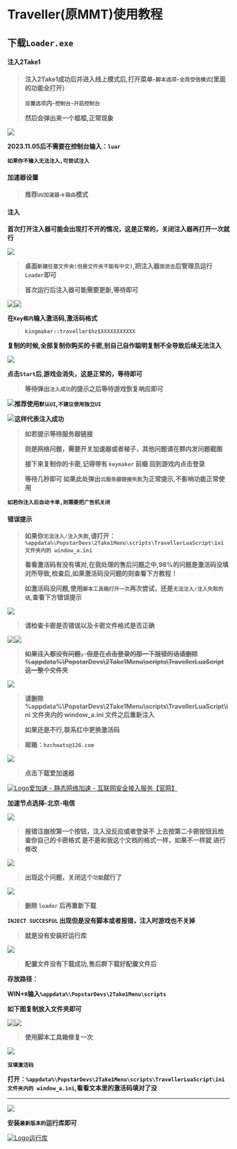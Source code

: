 # Traveller(原MMT)使用教程

## **下载`Loader.exe`**

#### 注入2Take1 <a href="#zhu-ru-2take1" id="zhu-ru-2take1"></a>

> **注入2Take1成功后并进入线上模式后,打开菜单-`脚本选项`-`全局受信模式`(里面的功能全打开）**
>
> **`设置选项`内-`控制台`-`开启控制台`**
>
> **然后会弹出来一个框框,正常现象**

![](https://docs.hzz.im/\~gitbook/image?url=https%3A%2F%2F1382592200-files.gitbook.io%2F%7E%2Ffiles%2Fv0%2Fb%2Fgitbook-x-prod.appspot.com%2Fo%2Fspaces%252F7YXEHggLzaiKwZjRSOD4%252Fuploads%252F1yzNT9RHLkMGepV0ggZs%252F%25E6%258E%25A7%25E5%2588%25B6%25E5%258F%25B0.png%3Falt%3Dmedia%26token%3Db7904c4c-60cf-4be3-8042-9dc140baae84\&width=768\&dpr=4\&quality=100\&sign=f0643dea\&sv=1)

**2023.11.05后不需要在控制台输入：`luar`**

**`如果你不输入无法注入,可尝试注入`**

#### 加速器设置 <a href="#jia-su-qi-she-zhi" id="jia-su-qi-she-zhi"></a>

> **推荐`UU加速器`→`路由`模式**

#### 注入 <a href="#zhu-ru" id="zhu-ru"></a>

**首次打开注入器可能会出现打不开的情况，这是正常的，关闭注入器再打开一次就行**

![](https://docs.hzz.im/\~gitbook/image?url=https%3A%2F%2F1382592200-files.gitbook.io%2F%7E%2Ffiles%2Fv0%2Fb%2Fgitbook-x-prod.appspot.com%2Fo%2Fspaces%252F7YXEHggLzaiKwZjRSOD4%252Fuploads%252FKnnnxOPeVpAmbvtKSYA6%252Fimage.png%3Falt%3Dmedia%26token%3Db05b4e12-92c4-416d-856d-8f40b88bf858\&width=768\&dpr=4\&quality=100\&sign=9349a8ee\&sv=1)

> **桌面`新建任意文件夹(但是文件夹不能有中文)`,把注入器`放进去`后管理员运行`Loader`即可**
>
> **首次运行后注入器可能需要更新,等待即可**

![](https://docs.hzz.im/\~gitbook/image?url=https%3A%2F%2F1382592200-files.gitbook.io%2F%7E%2Ffiles%2Fv0%2Fb%2Fgitbook-x-prod.appspot.com%2Fo%2Fspaces%252F7YXEHggLzaiKwZjRSOD4%252Fuploads%252FRqjd6iiKoc88CMhyNoHy%252FMMT%25E6%259B%25B4%25E6%2596%25B0.png%3Falt%3Dmedia%26token%3Dd4659049-b1df-4a99-8d95-eca317a22158\&width=768\&dpr=4\&quality=100\&sign=a5607ab9\&sv=1)![](https://docs.hzz.im/\~gitbook/image?url=https%3A%2F%2F1382592200-files.gitbook.io%2F%7E%2Ffiles%2Fv0%2Fb%2Fgitbook-x-prod.appspot.com%2Fo%2Fspaces%252F7YXEHggLzaiKwZjRSOD4%252Fuploads%252FIVmwiLclR031ZBjqeJbo%252Fimage.png%3Falt%3Dmedia%26token%3D3eadbd9f-5fb6-4977-bec3-03f6a6e36e3c\&width=768\&dpr=4\&quality=100\&sign=212825a7\&sv=1)

**在`Key框内`输入激活码,激活码格式**

> **`kingmaker::traveller$hz$XXXXXXXXXXX`**

**复制的时候,全部复制你购买的卡密,别自己自作聪明复制不全导致后续无法注入**

![](https://docs.hzz.im/\~gitbook/image?url=https%3A%2F%2F1382592200-files.gitbook.io%2F%7E%2Ffiles%2Fv0%2Fb%2Fgitbook-x-prod.appspot.com%2Fo%2Fspaces%252F7YXEHggLzaiKwZjRSOD4%252Fuploads%252Ffs9HWsw8Zqnke5ZCigIa%252FMMT%25E6%25B3%25A8%25E5%2585%25A5.png%3Falt%3Dmedia%26token%3D4f2eb52f-52c0-4712-970e-157cc143414f\&width=768\&dpr=4\&quality=100\&sign=dee989f9\&sv=1)

**点击`Start`后**,**游戏会消失，这是正常的，等待即可**

> **等待弹出`注入成功`的提示之后等待游戏恢复响应即可**

![](https://docs.hzz.im/\~gitbook/image?url=https%3A%2F%2F1382592200-files.gitbook.io%2F%7E%2Ffiles%2Fv0%2Fb%2Fgitbook-x-prod.appspot.com%2Fo%2Fspaces%252F7YXEHggLzaiKwZjRSOD4%252Fuploads%252FHc4TucBAJNuwBvjzkWIG%252Fimage.png%3Falt%3Dmedia%26token%3Dab91af3c-4162-4dcc-80b2-98d96d74b915\&width=768\&dpr=4\&quality=100\&sign=d7cf48ca\&sv=1)**推荐使用`默认UI`,`不建议使用独立UI`**

![](https://docs.hzz.im/\~gitbook/image?url=https%3A%2F%2F1382592200-files.gitbook.io%2F%7E%2Ffiles%2Fv0%2Fb%2Fgitbook-x-prod.appspot.com%2Fo%2Fspaces%252F7YXEHggLzaiKwZjRSOD4%252Fuploads%252FkiowiYoESEEdI9H7Y9gk%252Fimage.png%3Falt%3Dmedia%26token%3D60aa91f9-a097-42d3-ae4e-8c9c51053861\&width=768\&dpr=4\&quality=100\&sign=147bbec5\&sv=1)**这样代表注入成功**

> **如若提示等待服务器链接**
>
> **则是网络问题，需要开关加速器或者梯子，其他问题请在群内发问题截图**
>
> **接下来复制你的卡密,记得带有 `keymaker` 前缀 回到游戏内点击登录**
>
> **等待几秒即可 如果此处弹出`云服务器链接失败`为正常提示,不影响功能正常使用**

**`如若你注入后自动卡单,则需要把广告机关闭`**

#### **错误提示** <a href="#cuo-wu-ti-shi" id="cuo-wu-ti-shi"></a>

> **如果你`无法注入/注入失败`,请打开：`%appdata%\PopstarDevs\2Take1Menu\scripts\TravellerLuaScript\ini 文件夹内的 window_a.ini`**
>
> **看看激活码有没有填对,在我处理的售后问题之中,98%的问题是激活码没填对所导致,检查后,如果激活码没问题的则查看下方教程！**
>
> **如激活码没问题,使用`脚本工具箱打开一次`再次尝试，还是`无法注入/注入失败的话`,查看下方错误提示**

![](https://docs.hzz.im/\~gitbook/image?url=https%3A%2F%2F1382592200-files.gitbook.io%2F%7E%2Ffiles%2Fv0%2Fb%2Fgitbook-x-prod.appspot.com%2Fo%2Fspaces%252F7YXEHggLzaiKwZjRSOD4%252Fuploads%252F2i8oJhswNAr4PD2elz1P%252Fimage.png%3Falt%3Dmedia%26token%3D0f666f61-5f82-4001-949a-ed2e318b2714\&width=768\&dpr=4\&quality=100\&sign=cf1f80c6\&sv=1)

> **请检查卡密是否错误以及卡密文件格式是否正确**

![](https://docs.hzz.im/\~gitbook/image?url=https%3A%2F%2F1382592200-files.gitbook.io%2F%7E%2Ffiles%2Fv0%2Fb%2Fgitbook-x-prod.appspot.com%2Fo%2Fspaces%252F7YXEHggLzaiKwZjRSOD4%252Fuploads%252F0vqqNJiTuvpEg2H5ik6Q%252Fimage.png%3Falt%3Dmedia%26token%3D641982fe-6e90-4a11-883d-e2488e43fbe2\&width=768\&dpr=4\&quality=100\&sign=cc684ea0\&sv=1)![](https://docs.hzz.im/\~gitbook/image?url=https%3A%2F%2F1382592200-files.gitbook.io%2F%7E%2Ffiles%2Fv0%2Fb%2Fgitbook-x-prod.appspot.com%2Fo%2Fspaces%252F7YXEHggLzaiKwZjRSOD4%252Fuploads%252F4GkzHvPYjdRdqQsx5hAF%252Fimage.png%3Falt%3Dmedia%26token%3D74bfdb2b-67d2-4830-bb11-f1d1e35e711c\&width=768\&dpr=4\&quality=100\&sign=3e060a3a\&sv=1)

> ~~**如果注入都没有问题，但是在点击登录的那一下报错的话请删除 %appdata%\PopstarDevs\2Take1Menu\scripts\TravellerLuaScript 这一整个文件夹**~~

![](https://docs.hzz.im/\~gitbook/image?url=https%3A%2F%2F1382592200-files.gitbook.io%2F%7E%2Ffiles%2Fv0%2Fb%2Fgitbook-x-prod.appspot.com%2Fo%2Fspaces%252F7YXEHggLzaiKwZjRSOD4%252Fuploads%252FeuNDBm9eEBNaZe9w6gRd%252Fimage.png%3Falt%3Dmedia%26token%3D45cbb9b8-dc33-4bd9-9fd1-609b82994cfa\&width=768\&dpr=4\&quality=100\&sign=71d8aff0\&sv=1)

> **请删除 %appdata%\PopstarDevs\2Take1Menu\scripts\TravellerLuaScript\ini 文件夹内的 window\_a.ini 文件之后重新注入**
>
> **如果还是不行,联系红中更换激活码**
>
> **邮箱：`hzcheats@126.com`**

![](https://docs.hzz.im/\~gitbook/image?url=https%3A%2F%2F1382592200-files.gitbook.io%2F%7E%2Ffiles%2Fv0%2Fb%2Fgitbook-x-prod.appspot.com%2Fo%2Fspaces%252F7YXEHggLzaiKwZjRSOD4%252Fuploads%252F3YiORF4rx8gc5rhCVp04%252Fimage.png%3Falt%3Dmedia%26token%3Dd1989e69-76f1-41cd-8def-59b5263a4270\&width=768\&dpr=4\&quality=100\&sign=367cf77\&sv=1)

> **点击下载爱加速器**

[![Logo](https://www.91ajs.net/favicon\_ajs.ico)爱加速 - 静态网络加速 - 互联网安全接入服务【官网】](https://www.91ajs.net/)

**加速节点选择-北京-电信**

![](https://docs.hzz.im/\~gitbook/image?url=https%3A%2F%2F1382592200-files.gitbook.io%2F%7E%2Ffiles%2Fv0%2Fb%2Fgitbook-x-prod.appspot.com%2Fo%2Fspaces%252F7YXEHggLzaiKwZjRSOD4%252Fuploads%252FCdRu2XoEaSozJN1nvqq7%252Fimage.png%3Falt%3Dmedia%26token%3D7de33b21-a2c9-4d4c-897e-697423894b27\&width=768\&dpr=4\&quality=100\&sign=b6641a09\&sv=1)

> **报错注崩按第一个按钮，注入没反应或者登录不 上去按第二卡密按钮且检查你自己的卡密格式 是不是和我这个文档的格式一样，如果不一样就 进行修改**

![](https://docs.hzz.im/\~gitbook/image?url=https%3A%2F%2F1382592200-files.gitbook.io%2F%7E%2Ffiles%2Fv0%2Fb%2Fgitbook-x-prod.appspot.com%2Fo%2Fspaces%252F7YXEHggLzaiKwZjRSOD4%252Fuploads%252FR7pHVJ0C7UdimWaDrjBV%252Fimage.png%3Falt%3Dmedia%26token%3D0bd0c30a-3120-42a8-8c4d-29235fddbc53\&width=768\&dpr=4\&quality=100\&sign=abaa0278\&sv=1)

> **出现这个问题，关闭这个`功能`就行了**

![](https://docs.hzz.im/\~gitbook/image?url=https%3A%2F%2F1382592200-files.gitbook.io%2F%7E%2Ffiles%2Fv0%2Fb%2Fgitbook-x-prod.appspot.com%2Fo%2Fspaces%252F7YXEHggLzaiKwZjRSOD4%252Fuploads%252F0YbKpZ1ciyezyvMXwvjo%252Fimage.png%3Falt%3Dmedia%26token%3D875d1661-3b7d-4987-a95c-e6f1b050a5cd\&width=768\&dpr=4\&quality=100\&sign=247d19e2\&sv=1)

> **删除 `loader` 后再重新下载**

**`INJECT SUCCESFUL` 出现但是没有脚本或者报错，注入时游戏也不关掉**

> **就是没有安装好运行库**

![](https://docs.hzz.im/\~gitbook/image?url=https%3A%2F%2F1382592200-files.gitbook.io%2F%7E%2Ffiles%2Fv0%2Fb%2Fgitbook-x-prod.appspot.com%2Fo%2Fspaces%252F7YXEHggLzaiKwZjRSOD4%252Fuploads%252FVmfirdgQm5PKAdieeppv%252Fimage.png%3Falt%3Dmedia%26token%3D6aa41739-20e5-4155-97f5-b2dc46a26598\&width=768\&dpr=4\&quality=100\&sign=2d519092\&sv=1)

> **配置文件没有下载成功,售后群下载好配置文件后**

**存放路径：**

**WIN+`R`输入`%appdata%\PopstarDevs\2Take1Menu\scripts`**

**如下图复制放入文件夹即可**

![](https://docs.hzz.im/\~gitbook/image?url=https%3A%2F%2F1382592200-files.gitbook.io%2F%7E%2Ffiles%2Fv0%2Fb%2Fgitbook-x-prod.appspot.com%2Fo%2Fspaces%252F7YXEHggLzaiKwZjRSOD4%252Fuploads%252Fpk83AogNPFAdKrS6fQPc%252FMMT.png%3Falt%3Dmedia%26token%3Dbedb0b3e-edca-4e09-99ed-d9a2b9fe6087\&width=768\&dpr=4\&quality=100\&sign=8ea7ca10\&sv=1)![](https://docs.hzz.im/\~gitbook/image?url=https%3A%2F%2F1382592200-files.gitbook.io%2F%7E%2Ffiles%2Fv0%2Fb%2Fgitbook-x-prod.appspot.com%2Fo%2Fspaces%252F7YXEHggLzaiKwZjRSOD4%252Fuploads%252F9NPhZxuIhpveuuPQ13Rm%252Fimage.png%3Falt%3Dmedia%26token%3Daabf71d4-c800-4531-8349-34373555ea10\&width=768\&dpr=4\&quality=100\&sign=705e6149\&sv=1)

> **使用脚本工具箱修复一次**

![](https://docs.hzz.im/\~gitbook/image?url=https%3A%2F%2F1382592200-files.gitbook.io%2F%7E%2Ffiles%2Fv0%2Fb%2Fgitbook-x-prod.appspot.com%2Fo%2Fspaces%252F7YXEHggLzaiKwZjRSOD4%252Fuploads%252FUAeUG92Isdt4ekKE3Cup%252Fimage.png%3Falt%3Dmedia%26token%3D7c8c0e40-32be-4875-8541-16bc71f769f0\&width=768\&dpr=4\&quality=100\&sign=16bbf3a8\&sv=1)

**`没填激活码`**

**打开：`%appdata%\PopstarDevs\2Take1Menu\scripts\TravellerLuaScript\ini 文件夹内的 window_a.ini`,看看文本里的激活码填对了没**

***

![](https://docs.hzz.im/\~gitbook/image?url=https%3A%2F%2F1382592200-files.gitbook.io%2F%7E%2Ffiles%2Fv0%2Fb%2Fgitbook-x-prod.appspot.com%2Fo%2Fspaces%252F7YXEHggLzaiKwZjRSOD4%252Fuploads%252FERPjSZMRDA0TQO1LPKRt%252Fimage.png%3Falt%3Dmedia%26token%3D148d82b6-11c9-4499-a1ba-3abfbda3f2e8\&width=768\&dpr=4\&quality=100\&sign=ddfe18cc\&sv=1)

**安装`最新版本的`运行库即可**

[![Logo](https://assets.woozooo.com/assets/favicon.ico)运行库](https://hzmod.lanzoub.com/b02fgrgmj)
